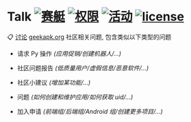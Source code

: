 # Talk [![赛艇](https://img.shields.io/badge/一起-赛艇-e0115f.svg?style=flat-square)](https://github.com/geekapk-r/Talk/issues) [![权限](https://img.shields.io/badge/权限苟-列表-65fcee.svg?style=flat-square)](https://github.com/geekapk-r/Talk/wiki/%E7%AE%A1%E7%90%86%E5%88%97%E8%A1%A8) [![活动](https://img.shields.io/badge/活动-列表-abfc00.svg?style=flat-square)](https://github.com/geekapk-r/Talk/projects) [![license](https://img.shields.io/badge/默认许可证-Unlincesed-000000.svg?style=flat-square)](https://github.com/geekapk-r/Talk/blob/master/LICENSE)

📋 [讨论](https://github.com/geekapk-r/Talk/issues) [geekapk.org](https://geekapk.org) 社区相关问题, 包含类似以下类型的问题

+ 请求 Py 操作 _(应用促销/创建机器人/...)_

+ 社区问题报告 _(低质量用户/虚假信息/恶意软件/...)_

+ 社区小建议 _(增加某功能/...)_

+ 问题 _(如何创建和维护应用/如何获取 uid/...)_

+ 加入申请 _(前端组/后端组/Android 组/创建更多项目/...)_
